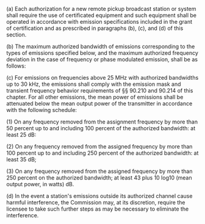 (a) Each authorization for a new remote pickup broadcast station or system shall require the use of certificated equipment and such equipment shall be operated in accordance with emission specifications included in the grant of certification and as prescribed in paragraphs (b), (c), and (d) of this section.

(b) The maximum authorized bandwidth of emissions corresponding to the types of emissions specified below, and the maximum authorized frequency deviation in the case of frequency or phase modulated emission, shall be as follows:
              

(c) For emissions on frequencies above 25 MHz with authorized bandwidths up to 30 kHz, the emissions shall comply with the emission mask and transient frequency behavior requirements of §§ 90.210 and 90.214 of this chapter. For all other emissions, the mean power of emissions shall be attenuated below the mean output power of the transmitter in accordance with the following schedule:

(1) On any frequency removed from the assignment frequency by more than 50 percent up to and including 100 percent of the authorized bandwidth: at least 25 dB:

(2) On any frequency removed from the assigned frequency by more than 100 percent up to and including 250 percent of the authorized bandwidth: at least 35 dB;

(3) On any frequency removed from the assigned frequency by more than 250 percent on the authorized bandwidth; at least 43 plus 10 log10 (mean output power, in watts) dB.

(d) In the event a station's emissions outside its authorized channel cause harmful interference, the Commission may, at its discretion, require the licensee to take such further steps as may be necessary to eliminate the interference.
              

